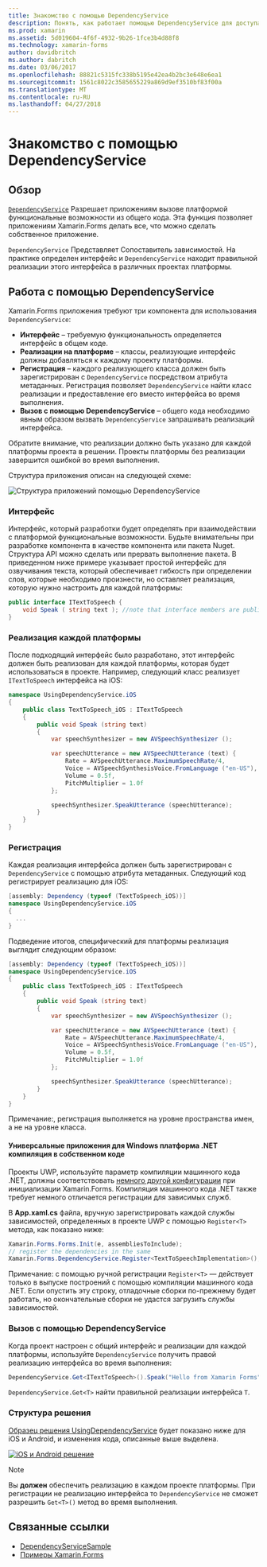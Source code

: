 ```yaml
---
title: Знакомство с помощью DependencyService
description: Понять, как работает помощью DependencyService для доступа к функциям собственной платформы
ms.prod: xamarin
ms.assetid: 5d019604-4f6f-4932-9b26-1fce3b4d88f8
ms.technology: xamarin-forms
author: davidbritch
ms.author: dabritch
ms.date: 03/06/2017
ms.openlocfilehash: 88821c5315fc338b5195e42ea4b2bc3e648e6ea1
ms.sourcegitcommit: 1561c8022c3585655229a869d9ef3510bf83f00a
ms.translationtype: MT
ms.contentlocale: ru-RU
ms.lasthandoff: 04/27/2018
---
```

# <a name="introduction-to-dependencyservice"></a>Знакомство с помощью DependencyService

## <a name="overview"></a>Обзор

[`DependencyService`](https://developer.xamarin.com/api/type/Xamarin.Forms.DependencyService/) Разрешает приложениям вызове платформой функциональные возможности из общего кода. Эта функция позволяет приложениям Xamarin.Forms делать все, что можно сделать собственное приложение.

`DependencyService` Представляет Сопоставитель зависимостей. На практике определен интерфейс и `DependencyService` находит правильной реализации этого интерфейса в различных проектах платформы.

## <a name="how-dependencyservice-works"></a>Работа с помощью DependencyService

Xamarin.Forms приложения требуют три компонента для использования `DependencyService`:

- **Интерфейс** &ndash; требуемую функциональность определяется интерфейс в общем коде.
- **Реализации на платформе** &ndash; классы, реализующие интерфейс должны добавляться к каждому проекту платформы.
- **Регистрация** &ndash; каждого реализующего класса должен быть зарегистрирован с `DependencyService` посредством атрибута метаданных. Регистрация позволяет `DependencyService` найти класс реализации и предоставление его вместо интерфейса во время выполнения.
- **Вызов с помощью DependencyService** &ndash; общего кода необходимо явным образом вызвать `DependencyService` запрашивать реализаций интерфейса.

Обратите внимание, что реализации должно быть указано для каждой платформы проекта в решении. Проекты платформы без реализации завершится ошибкой во время выполнения.

Структура приложения описан на следующей схеме:

![](introduction-images/overview-diagram.png "Структура приложений помощью DependencyService")

### <a name="interface"></a>Интерфейс

Интерфейс, который разработки будет определять при взаимодействии с платформой функциональные возможности. Будьте внимательны при разработке компонента в качестве компонента или пакета Nuget. Структура API можно сделать или прервать выполнение пакета. В приведенном ниже примере указывает простой интерфейс для озвучивания текста, который обеспечивает гибкость при определении слов, которые необходимо произнести, но оставляет реализация, которую нужно настроить для каждой платформы:

```csharp
public interface ITextToSpeech {
    void Speak ( string text ); //note that interface members are public by default
}
```

### <a name="implementation-per-platform"></a>Реализация каждой платформы

После подходящий интерфейс было разработано, этот интерфейс должен быть реализован для каждой платформы, которая будет использоваться в проекте. Например, следующий класс реализует `ITextToSpeech` интерфейса на iOS:

```csharp
namespace UsingDependencyService.iOS
{
    public class TextToSpeech_iOS : ITextToSpeech
    {
        public void Speak (string text)
        {
            var speechSynthesizer = new AVSpeechSynthesizer ();

            var speechUtterance = new AVSpeechUtterance (text) {
                Rate = AVSpeechUtterance.MaximumSpeechRate/4,
                Voice = AVSpeechSynthesisVoice.FromLanguage ("en-US"),
                Volume = 0.5f,
                PitchMultiplier = 1.0f
            };

            speechSynthesizer.SpeakUtterance (speechUtterance);
        }
    }
}
```

### <a name="registration"></a>Регистрация

Каждая реализация интерфейса должен быть зарегистрирован с `DependencyService` с помощью атрибута метаданных. Следующий код регистрирует реализацию для iOS:

```csharp
[assembly: Dependency (typeof (TextToSpeech_iOS))]
namespace UsingDependencyService.iOS
{
  ...
}
```

Подведение итогов, специфический для платформы реализация выглядит следующим образом:

```csharp
[assembly: Dependency (typeof (TextToSpeech_iOS))]
namespace UsingDependencyService.iOS
{
    public class TextToSpeech_iOS : ITextToSpeech
    {
        public void Speak (string text)
        {
            var speechSynthesizer = new AVSpeechSynthesizer ();

            var speechUtterance = new AVSpeechUtterance (text) {
                Rate = AVSpeechUtterance.MaximumSpeechRate/4,
                Voice = AVSpeechSynthesisVoice.FromLanguage ("en-US"),
                Volume = 0.5f,
                PitchMultiplier = 1.0f
            };

            speechSynthesizer.SpeakUtterance (speechUtterance);
        }
    }
}
```

Примечание:, регистрация выполняется на уровне пространства имен, а не на уровне класса.

#### <a name="universal-windows-platform-net-native-compilation"></a>Универсальные приложения для Windows платформа .NET компиляция в собственном коде

Проекты UWP, используйте параметр компиляции машинного кода .NET, должны соответствовать [немного другой конфигурации](~/xamarin-forms/platform/windows/installation/index.md#target-invocation-exception) при инициализации Xamarin.Forms. Компиляция машинного кода .NET также требует немного отличается регистрации для зависимых служб.

В **App.xaml.cs** файла, вручную зарегистрировать каждой службы зависимостей, определенных в проекте UWP с помощью `Register<T>` метода, как показано ниже:

```csharp
Xamarin.Forms.Forms.Init(e, assembliesToInclude);
// register the dependencies in the same
Xamarin.Forms.DependencyService.Register<TextToSpeechImplementation>();
```

Примечание: с помощью ручной регистрации `Register<T>` — действует только в выпуске построений с помощью компиляции машинного кода .NET. Если опустить эту строку, отладочные сборки по-прежнему будет работать, но окончательные сборки не удастся загрузить службы зависимостей.

### <a name="call-to-dependencyservice"></a>Вызов с помощью DependencyService

Когда проект настроен с общий интерфейс и реализации для каждой платформы, используйте `DependencyService` получить правой реализацию интерфейса во время выполнения:

```csharp
DependencyService.Get<ITextToSpeech>().Speak("Hello from Xamarin Forms");
```

`DependencyService.Get<T>` найти правильной реализации интерфейса `T`.

### <a name="solution-structure"></a>Структура решения

[Образец решения UsingDependencyService](https://developer.xamarin.com/samples/UsingDependencyService/) будет показано ниже для iOS и Android, и изменения кода, описанные выше выделена.

 [![iOS и Android решение](introduction-images/solution-sml.png "помощью DependencyService образец решения структуры")](introduction-images/solution.png#lightbox "помощью DependencyService пример структуры решения")

> [!NOTE]
> Вы **должен** обеспечить реализацию в каждом проекте платформы. При регистрации не реализацию интерфейса то `DependencyService` не сможет разрешить `Get<T>()` метод во время выполнения.


## <a name="related-links"></a>Связанные ссылки

- [DependencyServiceSample](https://developer.xamarin.com/samples/xamarin-forms/UsingDependencyService/)
- [Примеры Xamarin.Forms](https://developer.xamarin.com/samples/xamarin-forms/all/)
